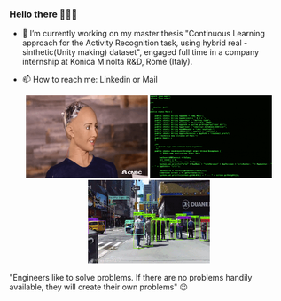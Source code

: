 ### Hello there 👨🏻‍💻

<!--
**FlavioLorenzi/flaviolorenzi** is a ✨ aspecial_ ✨ repository because its `README.md` (this file) appears on your GitHub profile.
-->

- 🔭 I’m currently working on my master thesis "Continuous Learning approach for the Activity Recognition task, using hybrid real - sinthetic(Unity making) dataset", engaged full time in a company internship at Konica Minolta R&D, Rome (Italy).

- 📫 How to reach me: Linkedin or Mail


<p align="center">
  <img src="ai2.gif" width="220" height="150">
  <img src="sai.gif" width="220" height="150">
  <img src="sai3.gif" width="220" height="150">
</p>

"Engineers like to solve problems. 
If there are no problems handily available, they will create their own problems" 😉

